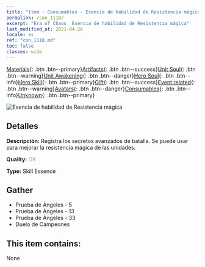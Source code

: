 ```yaml
---
title: "Item - Consumables - Esencia de habilidad de Resistencia mágica"
permalink: /con_1118/
excerpt: "Era of Chaos  Esencia de habilidad de Resistencia mágica"
last_modified_at: 2021-04-26
locale: es
ref: "con_1118.md"
toc: false
classes: wide
---
```

 [Materials](/ItemsES/){: .btn .btn--primary}[Artifacts](/ItemsES/Artifacts/){: .btn .btn--success}[Unit Soul](/ItemsES/UnitSoul/){: .btn .btn--warning}[Unit Awakening](/ItemsES/UnitAwakening/){: .btn .btn--danger}[Hero Soul](/ItemsES/HeroSoul/){: .btn .btn--info}[Hero Skill](/ItemsES/HeroSkill/){: .btn .btn--primary}[Gift](/ItemsES/Gift/){: .btn .btn--success}[Event related](/ItemsES/Events/){: .btn .btn--warning}[Avatars](/ItemsES/Avatars/){: .btn .btn--danger}[Consumables](/ItemsES/Consumables/){: .btn .btn--info}[Unknown](/ItemsES/Unknown/){: .btn .btn--primary}

 ![Esencia de habilidad de Resistencia mágica](/images/t/i_7009.png)

## Detalles
 **Descripción:** Registra los secretos avanzados de batalla. Se puede usar para mejorar la resistencia mágica de las unidades.

 **Quality:** <span style="color: #DA70D6">OK</span>

 **Type:** Skill Essence

## Gather

*    Prueba de Ángeles - 5 
*    Prueba de Ángeles - 13 
*    Prueba de Ángeles - 33 
*    Duelo de Campeones 

## This item contains:

  None

